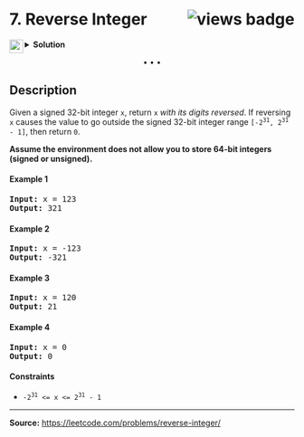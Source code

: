 <h1>
7. Reverse Integer
<img src="https://tinyurl.com/a7rw3km6" align="right" alt="views badge">
</h1>

<details>
<summary>
    <img src="https://git.io/JDE5D" height="24" align="left" alt="swift">
    <b>Solution</b>
</summary>

<br/>

```swift
class Solution {
    func reverse(_ x: Int) -> Int {
        var r = 0, x = x
        while x != 0 {
            r = r * 10
            r = r + (x % 10)
            x /= 10
        }
        return r < Int32.min || r > Int32.max ? 0 : r
    }
}
```

<p>
<a href="https://gist.github.com/asahiocean/28dd994d7a4a6d0f6c3371f341a663b1">
<img src="https://git.io/JDNlC" alt="GitHub Gist" height="18" align="center">
</a>
<a href="https://leetcode.com/problems/reverse-integer/discuss/1598636">
<img src="https://git.io/JDSVA" alt="LeetCode Discuss" height="28" align="right">
</a>
</p>
    
</details>

<p align="center">• • •</p>

## Description

Given a signed 32-bit integer `x`, return `x` _with its digits reversed_. If reversing `x` causes the value to go outside the signed 32-bit integer range <code>[-2<sup>31</sup>, 2<sup>31</sup> - 1]</code>, then return `0`.

**Assume the environment does not allow you to store 64-bit integers (signed or unsigned).**

#### Example 1

<pre>
<b>Input:</b> x = 123
<b>Output:</b> 321
</pre>

#### Example 2

<pre>
<b>Input:</b> x = -123
<b>Output:</b> -321
</pre>

#### Example 3

<pre>
<b>Input:</b> x = 120
<b>Output:</b> 21
</pre>

#### Example 4

<pre>
<b>Input:</b> x = 0
<b>Output:</b> 0
</pre>

#### Constraints

* <code>-2<sup>31</sup> <= x <= 2<sup>31</sup> - 1</code>

---

**Source:** https://leetcode.com/problems/reverse-integer/
